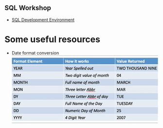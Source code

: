 ## SQL Workshop

 * [SQL Development Environment](https://apex.oracle.com/pls/apex/f?p=4550:1:115730555810709:) 
 
# Some useful resources 
* Date format conversion
![](./date_format_v2.png) 
